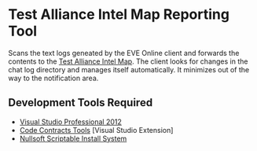 Test Alliance Intel Map Reporting Tool
======================================

Scans the text logs geneated by the EVE Online client and forwards the contents to
the [Test Alliance Intel Map](http://map.pleaseignore.com/).  The client looks for
changes in the chat log directory and manages itself automatically.  It minimizes
out of the way to the notification area.

Development Tools Required
--------------------------
* [Visual Studio Professional 2012](http://msdn.microsoft.com/en-us/vstudio/aa718325.aspx)
* [Code Contracts Tools](http://visualstudiogallery.msdn.microsoft.com/1ec7db13-3363-46c9-851f-1ce455f66970)
  [Visual Studio Extension]
* [Nullsoft Scriptable Install System](http://nsis.sourceforge.net/)
